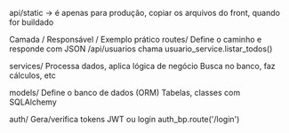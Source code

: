 api/static -> é apenas para produção, copiar os arquivos do front, quando for buildado 

Camada  / Responsável   / Exemplo prático
routes/	Define o caminho e responde com JSON	/api/usuarios chama usuario_service.listar_todos()

services/	Processa dados, aplica lógica de negócio	Busca no banco, faz cálculos, etc

models/	Define o banco de dados (ORM)	Tabelas, classes com SQLAlchemy

auth/	Gera/verifica tokens JWT ou login	auth_bp.route('/login')